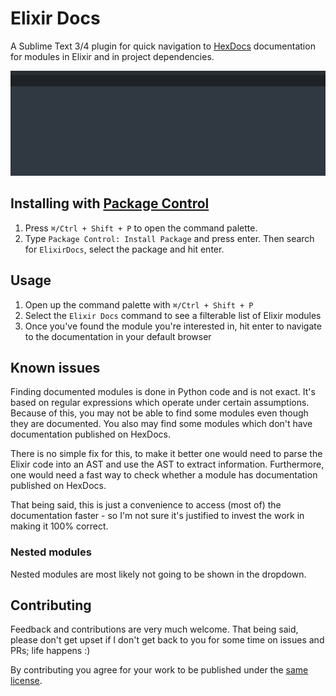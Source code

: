 # Elixir Docs

A Sublime Text 3/4 plugin for quick navigation to [HexDocs](https://hexdocs.pm) documentation for modules in Elixir and in project dependencies.

![Demo](demo.gif)

## Installing with [Package Control](https://packagecontrol.io/installation)

1. Press `⌘/Ctrl + Shift + P` to open the command palette.
2. Type `Package Control: Install Package` and press enter. Then search for `ElixirDocs`, select the package and hit enter.

## Usage

1. Open up the command palette with `⌘/Ctrl + Shift + P`
2. Select the `Elixir Docs` command to see a filterable list of Elixir modules
3. Once you've found the module you're interested in, hit enter to navigate to the documentation in your default browser

## Known issues

Finding documented modules is done in Python code and is not exact. It's based on regular expressions which operate under certain assumptions.
Because of this, you may not be able to find some modules even though they are documented. You also may find some modules which don't have documentation published on HexDocs.

There is no simple fix for this, to make it better one would need to parse the Elixir code into an AST and use the AST to extract information. Furthermore, one would need a fast way to check whether a module has documentation published on HexDocs.

That being said, this is just a convenience to access (most of) the documentation faster - so I'm not sure it's justified to invest the work in making it 100% correct.

### Nested modules

Nested modules are most likely not going to be shown in the dropdown.

## Contributing

Feedback and contributions are very much welcome. That being said, please don't get upset if I don't get back to you for some time on issues and PRs; life happens :)

By contributing you agree for your work to be published under the [same license](LICENSE).
